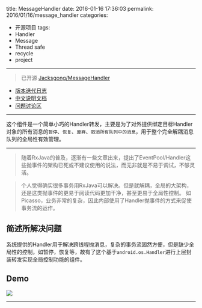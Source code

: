 title: MessageHandler
date: 2016-01-16 17:36:03
permalink: 2016/01/16/message_handler
categories:
- 开源项目
tags:
- Handler
- Message
- Thread safe
- recycle
- project

---

> 已开源 [Jacksgong/MessageHandler](https://github.com/Jacksgong/MessageHandler)

- [版本迭代日志](https://github.com/Jacksgong/MessageHandler/blob/master/CHANGELOG.md)
- [中文说明文档](https://github.com/Jacksgong/MessageHandler/blob/master/README-zh.md)
- [问题讨论区](https://github.com/Jacksgong/MessageHandler/issues)

<!-- more -->

---

这个组件是一个简单小巧的Handler转发，主要是为了对外提供绑定目标Handler对象的所有消息的`暂停`、`恢复`、`废弃`、`取消所有队列中的消息`，用于整个完全解耦消息队列的全局性有效管理。

---

> 随着RxJava的普及，逐渐有一些文章出来，提出了EventPool/Handler这些抛事件的架构已死或不建议使用的说法，而无非就是不易于调试，不够灵活。

> 个人觉得确实很多事务用RxJava可以解决。但是就解耦，全局的大架构，还是这类抛事件的更易于阅读代码更加干净，甚至更易于全局性控制。
如Picasso，业务非常的复杂，因此内部使用了Handler抛事件的方式来促使事务流的运作。


## 简述所解决问题

系统提供的Handler用于解决跨线程抛消息，复杂的事务流固然方便，但是缺少全局性的控制，如暂停，恢复等，故有了这个基于`android.os.Handler`进行上层封装转发实现全局控制功能的组件。

## Demo

![][demo_gif]

[license_2_svg]: https://img.shields.io/hexpm/l/plug.svg
[bintray_svg]: https://api.bintray.com/packages/jacksgong/maven/MessageHandler/images/download.svg
[bintray_url]: https://bintray.com/jacksgong/maven/MessageHandler/_latestVersion
[demo_gif]: https://github.com/Jacksgong/MessageHandler/raw/master/art/demo.gif

---
